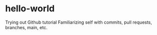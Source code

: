 # hello-world
Trying out Github tutorial
Familiarizing self with commits, pull requests, branches, main, etc.
